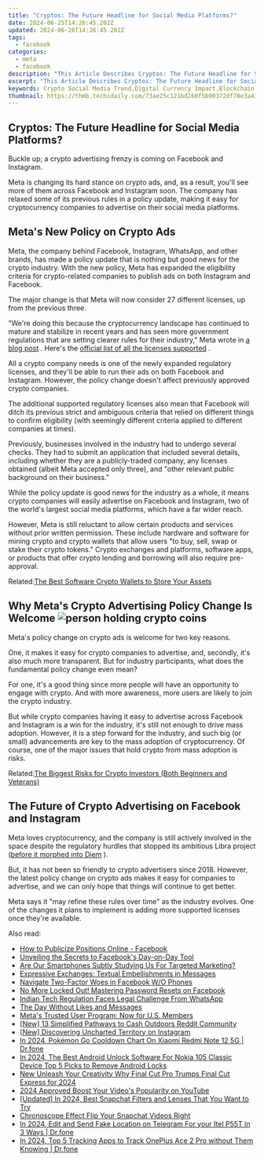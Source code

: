 ```yaml
---
title: "Cryptos: The Future Headline for Social Media Platforms?"
date: 2024-06-25T14:26:45.202Z
updated: 2024-06-26T14:26:45.202Z
tags:
  - facebook
categories:
  - meta
  - facebook
description: "This Article Describes Cryptos: The Future Headline for Social Media Platforms?"
excerpt: "This Article Describes Cryptos: The Future Headline for Social Media Platforms?"
keywords: Crypto Social Media Trend,Digital Currency Impact,Blockchain Technology News,Decentralized Platforms Growth,Influencer Crypto Integration,Fintech Revolution Online,Virtual Currency Markets
thumbnail: https://thmb.techidaily.com/73ae25c121bd260f5b90372df78e3a41ba10341880dc21853871664b5973a4ab.jpg
---
```


## Cryptos: The Future Headline for Social Media Platforms?

 Buckle up; a crypto advertising frenzy is coming on Facebook and Instagram.

 Meta is changing its hard stance on crypto ads, and, as a result, you'll see more of them across Facebook and Instagram soon. The company has relaxed some of its previous rules in a policy update, making it easy for cryptocurrency companies to advertise on their social media platforms.

## Meta's New Policy on Crypto Ads

 Meta, the company behind Facebook, Instagram, WhatsApp, and other brands, has made a policy update that is nothing but good news for the crypto industry. With the new policy, Meta has expanded the eligibility criteria for crypto-related companies to publish ads on both Instagram and Facebook.

 The major change is that Meta will now consider 27 different licenses, up from the previous three.

 "We're doing this because the cryptocurrency landscape has continued to mature and stabilize in recent years and has seen more government regulations that are setting clearer rules for their industry," Meta wrote in [a blog post](https://web.facebook.com/business/news/expanding-eligibility-to-run-ads-about-cryptocurrency?%5Frdc=1&%5Frdr) . Here's the [official list of all the licenses supported](https://web.facebook.com/policies/ads/restricted%5Fcontent/cryptocurrency%5Fproducts%5Fand%5Fservices) .

 All a crypto company needs is one of the newly expanded regulatory licenses, and they'll be able to run their ads on both Facebook and Instagram. However, the policy change doesn't affect previously approved crypto companies.

 The additional supported regulatory licenses also mean that Facebook will ditch its previous strict and ambiguous criteria that relied on different things to confirm eligibility (with seemingly different criteria applied to different companies at times).

 Previously, businesses involved in the industry had to undergo several checks. They had to submit an application that included several details, including whether they are a publicly-traded company, any licenses obtained (albeit Meta accepted only three), and "other relevant public background on their business."

 While the policy update is good news for the industry as a whole, it means crypto companies will easily advertise on Facebook and Instagram, two of the world's largest social media platforms, which have a far wider reach.

 However, Meta is still reluctant to allow certain products and services without prior written permission. These include hardware and software for mining crypto and crypto wallets that allow users "to buy, sell, swap or stake their crypto tokens." Crypto exchanges and platforms, software apps, or products that offer crypto lending and borrowing will also require pre-approval.

 Related:[The Best Software Crypto Wallets to Store Your Assets](https://www.makeuseof.com/best-software-crypto-wallets/)

## Why Meta's Crypto Advertising Policy Change Is Welcome ![person holding crypto coins](https://static1.makeuseofimages.com/wordpress/wp-content/uploads/2021/12/person-holding-crypto.jpg)

 Meta's policy change on crypto ads is welcome for two key reasons.

 One, it makes it easy for crypto companies to advertise, and, secondly, it's also much more transparent. But for industry participants, what does the fundamental policy change even mean?

 For one, it's a good thing since more people will have an opportunity to engage with crypto. And with more awareness, more users are likely to join the crypto industry.

 But while crypto companies having it easy to advertise across Facebook and Instagram is a win for the industry, it's still not enough to drive mass adoption. However, it is a step forward for the industry, and such big (or small) advancements are key to the mass adoption of cryptocurrency. Of course, one of the major issues that hold crypto from mass adoption is risks.

 Related:[The Biggest Risks for Crypto Investors (Both Beginners and Veterans)](https://www.makeuseof.com/biggest-risks-crypto-investors/)

## The Future of Crypto Advertising on Facebook and Instagram

 Meta loves cryptocurrency, and the company is still actively involved in the space despite the regulatory hurdles that stopped its ambitious Libra project ([before it morphed into Diem](https://www.makeuseof.com/what-is-the-facebook-backed-diem-cryptocurrency-and-can-you-trust-it/) ).

 But, it has not been so friendly to crypto advertisers since 2018\. However, the latest policy change on crypto ads makes it easy for companies to advertise, and we can only hope that things will continue to get better.

 Meta says it "may refine these rules over time" as the industry evolves. One of the changes it plans to implement is adding more supported licenses once they're available.


<ins class="adsbygoogle"
     style="display:block"
     data-ad-format="autorelaxed"
     data-ad-client="ca-pub-7571918770474297"
     data-ad-slot="1223367746"></ins>



<ins class="adsbygoogle"
     style="display:block"
     data-ad-client="ca-pub-7571918770474297"
     data-ad-slot="8358498916"
     data-ad-format="auto"
     data-full-width-responsive="true"></ins>

<span class="atpl-alsoreadstyle">Also read:</span>
<div><ul>
<li><a href="https://facebook.techidaily.com/how-to-publicize-positions-online-facebook/"><u>How to Publicize Positions Online - Facebook</u></a></li>
<li><a href="https://facebook.techidaily.com/unveiling-the-secrets-to-facebooks-day-on-day-tool/"><u>Unveiling the Secrets to Facebook's Day-on-Day Tool</u></a></li>
<li><a href="https://facebook.techidaily.com/are-our-smartphones-subtly-studying-us-for-targeted-marketing/"><u>Are Our Smartphones Subtly Studying Us For Targeted Marketing?</u></a></li>
<li><a href="https://facebook.techidaily.com/expressive-exchanges-textual-embellishments-in-messages/"><u>Expressive Exchanges: Textual Embellishments in Messages</u></a></li>
<li><a href="https://facebook.techidaily.com/navigate-two-factor-woes-in-facebook-wo-phones/"><u>Navigate Two-Factor Woes in Facebook W/O Phones</u></a></li>
<li><a href="https://facebook.techidaily.com/no-more-locked-out-mastering-password-resets-on-facebook/"><u>No More Locked Out! Mastering Password Resets on Facebook</u></a></li>
<li><a href="https://facebook.techidaily.com/indian-tech-regulation-faces-legal-challenge-from-whatsapp/"><u>Indian Tech Regulation Faces Legal Challenge From WhatsApp</u></a></li>
<li><a href="https://facebook.techidaily.com/the-day-without-likes-and-messages/"><u>The Day Without Likes and Messages</u></a></li>
<li><a href="https://facebook.techidaily.com/metas-trusted-user-program-now-for-us-members/"><u>Meta's Trusted User Program: Now for U.S. Members</u></a></li>
<li><a href="https://extra-resources.techidaily.com/new-13-simplified-pathways-to-cash-outdoors-reddit-community/"><u>[New] 13 Simplified Pathways to Cash Outdoors Reddit Community</u></a></li>
<li><a href="https://instagram-video-files.techidaily.com/new-discovering-uncharted-territory-on-instagram/"><u>[New] Discovering Uncharted Territory on Instagram</u></a></li>
<li><a href="https://change-location.techidaily.com/in-2024-pokemon-go-cooldown-chart-on-xiaomi-redmi-note-12-5g-drfone-by-drfone-virtual-android/"><u>In 2024, Pokémon Go Cooldown Chart On Xiaomi Redmi Note 12 5G | Dr.fone</u></a></li>
<li><a href="https://sim-unlock.techidaily.com/in-2024-the-best-android-unlock-software-for-nokia-105-classic-device-top-5-picks-to-remove-android-locks-by-drfone-android/"><u>In 2024, The Best Android Unlock Software For Nokia 105 Classic Device Top 5 Picks to Remove Android Locks</u></a></li>
<li><a href="https://smart-video-creator.techidaily.com/new-unleash-your-creativity-why-final-cut-pro-trumps-final-cut-express-for-2024/"><u>New Unleash Your Creativity Why Final Cut Pro Trumps Final Cut Express for 2024</u></a></li>
<li><a href="https://youtube-videos.techidaily.com/2024-approved-boost-your-videos-popularity-on-youtube/"><u>2024 Approved  Boost Your Video's Popularity on YouTube</u></a></li>
<li><a href="https://snapchat-videos.techidaily.com/updated-in-2024-best-snapchat-filters-and-lenses-that-you-want-to-try/"><u>[Updated] In 2024, Best Snapchat Filters and Lenses That You Want to Try</u></a></li>
<li><a href="https://tiktok-clips.techidaily.com/chronoscope-effect-flip-your-snapchat-videos-right/"><u>Chronoscope Effect  Flip Your Snapchat Videos Right</u></a></li>
<li><a href="https://review-topics.techidaily.com/in-2024-edit-and-send-fake-location-on-telegram-for-your-itel-p55t-in-3-ways-drfone-by-drfone-virtual-android/"><u>In 2024, Edit and Send Fake Location on Telegram For your Itel P55T in 3 Ways | Dr.fone</u></a></li>
<li><a href="https://android-location-track.techidaily.com/in-2024-top-5-tracking-apps-to-track-oneplus-ace-2-pro-without-them-knowing-drfone-by-drfone-virtual-android/"><u>In 2024, Top 5 Tracking Apps to Track OnePlus Ace 2 Pro without Them Knowing | Dr.fone</u></a></li>
</ul></div>
